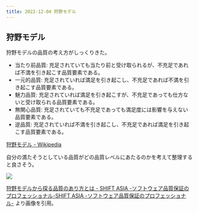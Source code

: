 ```yaml
---
title: 2022-12-04 狩野モデル
---
```


## 狩野モデル

狩野モデルの品質の考え方がしっくりきた。

- 当たり前品質: 充足されていても当たり前と受け取られるが、不充足であれば不満を引き起こす品質要素である。
- 一元的品質: 充足されていれば満足を引き起こし、不充足であれば不満を引き起こす品質要素である。
- 魅力品質: 充足されていれば満足を引き起こすが、不充足であっても仕方ないと受け取られる品質要素である。
- 無関心品質: 充足されていても不充足であっても満足度には影響を与えない品質要素である。
- 逆品質: 充足されていれば不満を引き起こし、不充足であれば満足を引き起こす品質要素である。

[狩野モデル - Wikipedia](https://ja.wikipedia.org/wiki/%E7%8B%A9%E9%87%8E%E3%83%A2%E3%83%87%E3%83%AB)

自分の満たそうとしている品質がどの品質レベルにあたるのかを考えて整理すると良さそう。

![](https://shiftasia.com/wp-content/uploads/2021/10/Kano_model_rev.png)

[狩野モデルから探る品質のあり方とは - SHIFT ASIA -ソフトウェア品質保証のプロフェッショナル-SHIFT ASIA -ソフトウェア品質保証のプロフェッショナル-](https://shiftasia.com/ja/column/%E7%8B%A9%E9%87%8E%E3%83%A2%E3%83%87%E3%83%AB%E3%81%8B%E3%82%89%E6%8E%A2%E3%82%8B%E5%93%81%E8%B3%AA/) より画像を引用。